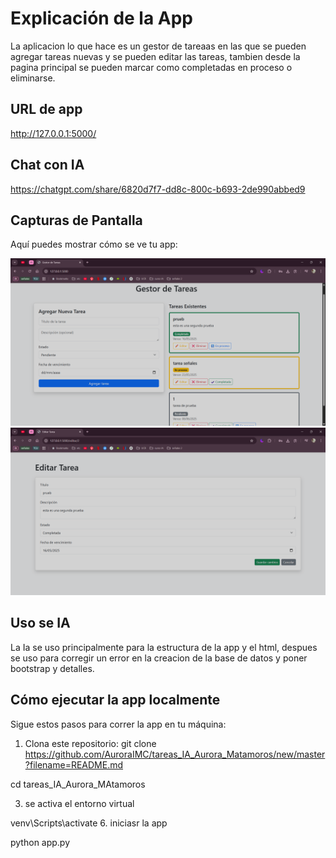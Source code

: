 # Explicación de la App

La aplicacion lo que hace es un gestor de tareaas en las que se pueden agregar tareas nuevas y se pueden editar las tareas,  tambien desde la pagina principal se pueden marcar como completadas en proceso o eliminarse.
## URL de app
  http://127.0.0.1:5000/
## Chat con IA
  https://chatgpt.com/share/6820d7f7-dd8c-800c-b693-2de990abbed9
## Capturas de Pantalla
Aquí puedes mostrar cómo se ve tu app:

![Captura del gestor de tareas](img/inicio.png)
![Captura del gestor de tareas](img/editar.png)
## Uso se IA

La Ia se uso principalmente para la estructura de la app y el html, despues se uso para corregir un error en la creacion de la base de datos y poner bootstrap y detalles.

## Cómo ejecutar la app localmente

Sigue estos pasos para correr la app en tu máquina:
1. Clona este repositorio:
   git clone https://github.com/AuroraIMC/tareas_IA_Aurora_Matamoros/new/master?filename=README.md
   
cd tareas_IA_Aurora_MAtamoros

3.  se activa el entorno virtual

   venv\Scripts\activate
6. iniciasr la app

   python app.py

